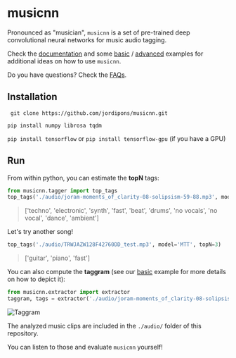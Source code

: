 # musicnn
Pronounced as "musician", `musicnn` is a set of pre-trained deep convolutional neural networks for music audio tagging.

Check the [documentation](https://github.com/jordipons/musicnn/blob/master/DOCUMENTATION.md) and some [basic](https://github.com/jordipons/musicnn/blob/master/basic%20example.ipynb) / [advanced](https://github.com/jordipons/musicnn/blob/master/advanced%20example.ipynb) examples for additional ideas on how to use `musicnn`.

Do you have questions? Check the [FAQs](https://github.com/jordipons/musicnn/blob/master/FAQs.md).

## Installation
``` git clone https://github.com/jordipons/musicnn.git```

``` pip install numpy librosa tqdm ```

```pip install tensorflow``` or ```pip install tensorflow-gpu``` (if you have a GPU)

## Run

From within python, you can estimate the **topN** tags:
~~~~python
from musicnn.tagger import top_tags
top_tags('./audio/joram-moments_of_clarity-08-solipsism-59-88.mp3', model='MTT', topN=10)
~~~~
>['techno', 'electronic', 'synth', 'fast', 'beat', 'drums', 'no vocals', 'no vocal', 'dance', 'ambient']

Let's try another song!

~~~~python
top_tags('./audio/TRWJAZW128F42760DD_test.mp3', model='MTT', topN=3)
~~~~
>['guitar', 'piano', 'fast']

You can also compute the **taggram** (see our [basic](https://github.com/jordipons/musicnn/blob/master/basic%20example.ipynb) example for more details on how to depict it):

~~~~python
from musicnn.extractor import extractor
taggram, tags = extractor('./audio/joram-moments_of_clarity-08-solipsism-59-88.mp3', model='MTT')
~~~~
![Taggram](./images/taggram.png "Taggram")

The analyzed music clips are included in the `./audio/` folder of this repository. 

You can listen to those and evaluate `musicnn` yourself!
